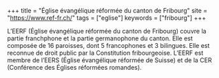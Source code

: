 +++
title = "Église évangélique réformée du canton de Fribourg"
site = "https://www.ref-fr.ch/"
tags = ["eglise"]
keywords = ["fribourg"]
+++

L’EERF (Église évangélique réformée du canton de Fribourg) couvre la partie franchphone et la partie germanophone du canton. Elle est composée de 16 paroisses, dont 5 francophones et 3 bilingues. Elle est reconnue de droit public par la Constitution fribourgeoise. L’EERF est membre de l’EERS (Église évangélique réformée de Suisse) et de la CER (Conférence des Églises réformées romandes).
